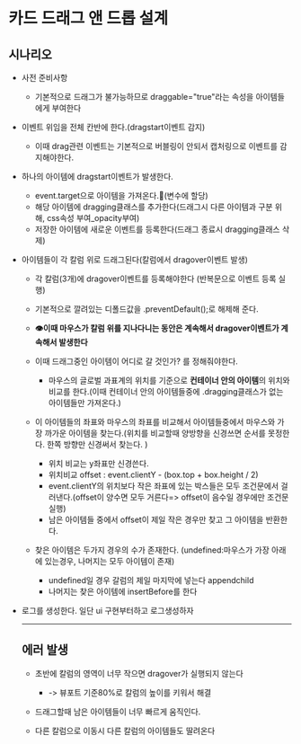 # 카드 드래그 앤 드롭 설계

## 시나리오

- 사전 준비사항

  - 기본적으로 드래그가 불가능하므로 draggable="true"라는 속성을 아이템들에게 부여한다

- 이벤트 위임을 전체 칸반에 한다.(dragstart이벤트 감지)

  - 이때 drag관련 이벤트는 기본적으로 버블링이 안되서 캡처링으로 이벤트를 감지해야한다.

- 하나의 아이템에 dragstart이벤트가 발생한다.

  - event.target으로 아이템을 가져온다.👀(변수에 할당)
  - 해당 아이템에 dragging클래스를 추가한다(드래그시 다른 아이템과 구분 위해, css속성 부여\_opacity부여)
  - 저장한 아이템에 새로운 이벤트를 등록한다(드래그 종료시 dragging클래스 삭제)

- 아이템들이 각 칼럼 위로 드래그된다(칼럼에서 dragover이벤트 발생)

  - 각 칼럼(3개)에 dragover이벤트를 등록해야한다 (반복문으로 이벤트 등록 실행)
  - 기본적으로 깔려있는 디폴드값을 .preventDefault();로 해제해 준다.
  - **👁️이때 마우스가 칼럼 위를 지나다니는 동안은 계속해서 dragover이벤트가 계속해서 발생한다**
  - 이때 드래그중인 아이템이 어디로 갈 것인가? 를 정해줘야한다.

    - 마우스의 글로벌 과표계의 위치를 기준으로 **컨테이너 안의 아이템**의 위치와 비교를 한다.(이때 컨테이너 안의 아이템들중에 .dragging클래스가 없는 아이템들만 가져온다.)

  - 이 아이템들의 좌표와 마우스의 좌표를 비교해서 아이템들중에서 마우스와 가장 까가운 아이템을 찾는다.(위치를 비교할때 양방향을 신경쓰면 순서를 못정한다. 한쪽 방향만 신경써서 찾는다. )

    - 위치 비교는 y좌표만 신경쓴다.
    - 위치비교 offset : event.clientY - (box.top + box.height / 2)
    - event.clientY의 위치보다 작은 좌표에 있는 박스들은 모두 조건문에서 걸러낸다.(offset이 양수면 모두 거른다=> offset이 음수일 경우에만 조건문 실행)
    - 남은 아이템들 중에서 offset이 제일 작은 경우만 찾고 그 아이템을 반환한다.

  - 찾은 아이템은 두가지 경우의 수가 존재한다. (undefined:마우스가 가장 아래에 있는경우, 나머지는 모두 아이템이 존재)
    - undefined일 경우 갈럼의 제일 마지막에 넣는다 appendchild
    - 나머지는 찾은 아이템에 insertBefore를 한다

- 로그를 생성한다.
  일단 ui 구현부터하고 로그생성하자

  ***

  ## 에러 발생

  - 초반에 칼럼의 영역이 너무 작으면 dragover가 실행되지 않는다

    - -> 뷰포트 기준80%로 칼럼의 높이를 키워서 해결

  - 드래그할때 남은 아이템들이 너무 빠르게 움직인다.
  - 다른 칼럼으로 이동시 다른 칼럼의 아이템들도 딸려온다
